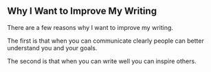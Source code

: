 ## Why I Want to Improve My Writing

There are a few reasons why 
I want to improve my writing. 

The first is that when you can communicate clearly 
people can better understand you and your goals.

The second is that when you can write well
you can inspire others. 

